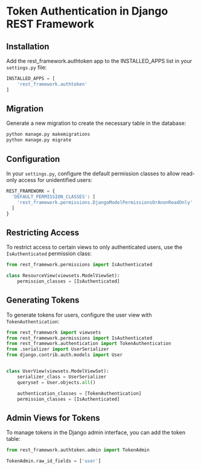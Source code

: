 # Token Authentication in Django REST Framework

## Installation

Add the rest_framework.authtoken app to the INSTALLED_APPS list in your `settings.py` file:

```py
INSTALLED_APPS = [
    'rest_framework.authtoken'
]
```

## Migration

Generate a new migration to create the necessary table in the database:

```cmd
python manage.py makemigrations
python manage.py migrate
```

## Configuration

In your `settings.py`, configure the default permission classes to allow read-only access for unidentified users:

```py
REST_FRAMEWORK = {
  'DEFAULT_PERMISSION_CLASSES': [
    'rest_framework.permissions.DjangoModelPermissionsOrAnonReadOnly'
  ]
}
```

## Restricting Access

To restrict access to certain views to only authenticated users, use the `IsAuthenticated` permission class:

```py
from rest_framework.permissions import IsAuthenticated

class ResourceView(viewsets.ModelViewSet):
    permission_classes = [IsAuthenticated]
```

## Generating Tokens

To generate tokens for users, configure the user view with `TokenAuthentication`:

```py
from rest_framework import viewsets
from rest_framework.permissions import IsAuthenticated
from rest_framework.authentication import TokenAuthentication
from .serializer import UserSerializer
from django.contrib.auth.models import User


class UserView(viewsets.ModelViewSet):
    serializer_class = UserSerializer
    queryset = User.objects.all()

    authentication_classes = [TokenAuthentication]
    permission_classes = [IsAuthenticated]
```

## Admin Views for Tokens

To manage tokens in the Django admin interface, you can add the token table:

```py
from rest_framework.authtoken.admin import TokenAdmin

TokenAdmin.raw_id_fields = ['user']
```
